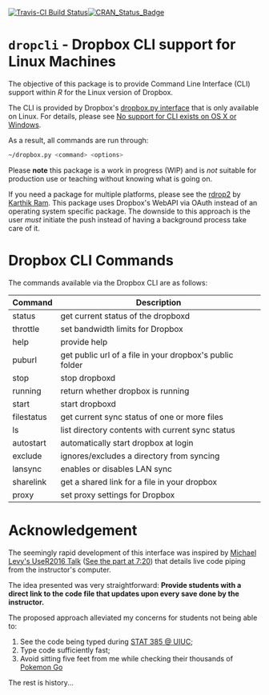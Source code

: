
<!-- README.md is generated from README.Rmd. Please edit that file -->
[![Travis-CI Build Status](https://travis-ci.org/coatless/dropcli.svg?branch=master)](https://travis-ci.org/coatless/dropcli)[![CRAN\_Status\_Badge](http://www.r-pkg.org/badges/version/dropcli)](https://cran.r-project.org/package=dropcli)

`dropcli` - Dropbox CLI support for Linux Machines
==================================================

The objective of this package is to provide Command Line Interface (CLI) support within *R* for the Linux version of Dropbox.

The CLI is provided by Dropbox's [dropbox.py interface](https://www.dropbox.com/en/help/9192) that is only available on Linux. For details, please see [No support for CLI exists on OS X or Windows](http://superuser.com/questions/678925/using-dropbox-from-the-command-line-on-osx).

As a result, all commands are run through:

``` bash
~/dropbox.py <command> <options>
```

Please **note** this package is a work in progress (WIP) and is *not* suitable for production use or teaching without knowing what is going on.

If you need a package for multiple platforms, please see the [rdrop2](https://github.com/karthik/rdrop2) by [Karthik Ram](https://github.com/karthik/). This package uses Dropbox's WebAPI via OAuth instead of an operating system specific package. The downside to this approach is the user *must* initiate the push instead of having a background process take care of it.

Dropbox CLI Commands
====================

The commands available via the Dropbox CLI are as follows:

| Command    | Description                                              |
|------------|----------------------------------------------------------|
| status     | get current status of the dropboxd                       |
| throttle   | set bandwidth limits for Dropbox                         |
| help       | provide help                                             |
| puburl     | get public url of a file in your dropbox's public folder |
| stop       | stop dropboxd                                            |
| running    | return whether dropbox is running                        |
| start      | start dropboxd                                           |
| filestatus | get current sync status of one or more files             |
| ls         | list directory contents with current sync status         |
| autostart  | automatically start dropbox at login                     |
| exclude    | ignores/excludes a directory from syncing                |
| lansync    | enables or disables LAN sync                             |
| sharelink  | get a shared link for a file in your dropbox             |
| proxy      | set proxy settings for Dropbox                           |

Acknowledgement
===============

The seemingly rapid development of this interface was inspired by [Michael Levy's UseR2016 Talk](http://michaellevy.name/blog/useR-talk-on-teaching-R/) ([See the part at 7:20](https://channel9.msdn.com/Events/useR-international-R-User-conference/useR2016/Teaching-R-to-200-people-in-a-week#time=07m20s)) that details live code piping from the instructor's computer.

The idea presented was very straightforward: **Provide students with a direct link to the code file that updates upon every save done by the instructor.**

The proposed approach alleviated my concerns for students not being able to:

1.  See the code being typed during [STAT 385 @ UIUC](http://stat385.thecoatlessprofessor.com/);
2.  Type code sufficiently fast;
3.  Avoid sitting five feet from me while checking their thousands of [Pokemon Go](http://www.pokemon.com/us/pokemon-video-games/pokemon-go/)

The rest is history...
